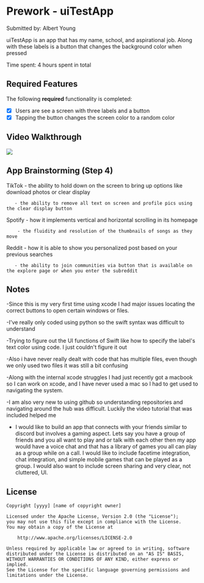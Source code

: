 # Prework - uiTestApp

Submitted by: Albert Young

uiTestApp is an app that has my name, school, and aspirational job. Along with these labels is a button that changes the background color when pressed 

Time spent: 4 hours spent in total

## Required Features

The following **required** functionality is completed:

- [x] Users are see a screen with three labels and a button
- [x] Tapping the button changes the screen color to a random color
 
## Video Walkthrough

<div>
    <a href="https://www.loom.com/share/3f4ffa11ff274bbd8ef8d8a9e4544114">
    </a>
    <a href="https://www.loom.com/share/3f4ffa11ff274bbd8ef8d8a9e4544114">
      <img style="max-width:300px;" src="https://cdn.loom.com/sessions/thumbnails/3f4ffa11ff274bbd8ef8d8a9e4544114-with-play.gif">
    </a>
  </div>
  
## App Brainstorming (Step 4)
TikTok - the ability to hold down on the screen to bring up options like download photos or clear display
       
       - the ability to remove all text on screen and profile pics using the clear display button
       
Spotify - how it implements vertical and horizontal scrolling in its homepage
        
        - the fluidity and resolution of the thumbnails of songs as they move

Reddit - how it is able to show you personalized post based on your previous searches
       
       - the ability to join communities via button that is available on the explore page or when you enter the subreddit
    
## Notes

-Since this is my very first time using xcode I had major issues locating the correct buttons to open certain windows or files.

-I've really only coded using python so the swift syntax was difficult to understand

-Trying to figure out the UI functions of Swift like how to specify the label's text color using code. I just couldn't figure it out 

-Also i have never really dealt with code that has multiple files, even though we only used two files it was still a bit confusing

-Along with the internal xcode struggles I had just recently got a macbook so I can work on xcode, and I have never used a mac so I had to get used to navigating the system.

-I am also very new to using github so understanding repositories and navigating around the hub was difficult. Luckily the video tutorial that was included helped me

- I would like to build an app that connects with your friends similar to discord but involves a gaming aspect. Lets say you have a group of friends and you all want to play and or talk with each other then my app would have a voice chat and that has a library of games you all can play as a group while on a call. I would like to include facetime integration, chat integration, and simple mobile games that can be played as a group. I would also want to include screen sharing and very clear, not cluttered, UI.

## License

    Copyright [yyyy] [name of copyright owner]

    Licensed under the Apache License, Version 2.0 (the "License");
    you may not use this file except in compliance with the License.
    You may obtain a copy of the License at

        http://www.apache.org/licenses/LICENSE-2.0

    Unless required by applicable law or agreed to in writing, software
    distributed under the License is distributed on an "AS IS" BASIS,
    WITHOUT WARRANTIES OR CONDITIONS OF ANY KIND, either express or implied.
    See the License for the specific language governing permissions and
    limitations under the License.
